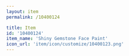 ```yaml
---
layout: item
permalink: /10400124

title: Item
id: '10400124'
item_name: 'Shiny Gemstone Face Paint'
icon_url: 'item/icon/customize/10400123.png'
---
```

